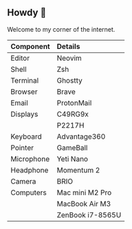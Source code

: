 ## Howdy :wave:

Welcome to my corner of the internet.

| Component  | Details          |
|:-----------|:-----------------|
| Editor     | Neovim           |
| Shell      | Zsh              |
| Terminal   | Ghostty          |
| Browser    | Brave            |
| Email      | ProtonMail       |
| Displays   | C49RG9x          |
|            | P2217H           |
| Keyboard   | Advantage360     |
| Pointer    | GameBall         |
| Microphone | Yeti Nano        |
| Headphone  | Momentum 2       |
| Camera     | BRIO             |
| Computers  | Mac mini M2 Pro  |
|            | MacBook Air M3   |
|            | ZenBook i7-8565U |

<!--
**jcormir/jcormir** is a ✨ _special_ ✨ repository because its `README.md` (this file) appears on your GitHub profile.

Here are some ideas to get you started:

- 🔭 I’m currently working on ...
- 🌱 I’m currently learning ...
- 👯 I’m looking to collaborate on ...
- 🤔 I’m looking for help with ...
- 💬 Ask me about ...
- 😄 Pronouns: ...
- 📫 How to reach me: ...
- ⚡ Fun fact: ...
-->
